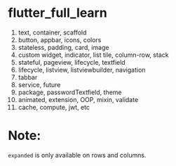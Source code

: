 # flutter_full_learn


1. text, container, scaffold
2. button, appbar, icons, colors
3. stateless, padding, card, image
4. custom widget, indicator, list tile, column-row, stack
5. stateful, pageview, lifecycle, textfield
6. lifecycle, listview, listviewbuilder, navigation
7. tabbar
8. service, future
9. package, passwordTextfield, theme
10. animated, extension, OOP, mixin, validate
11. cache, compute, jwt, etc

# Note: 
`expanded` is only available on rows and columns.
